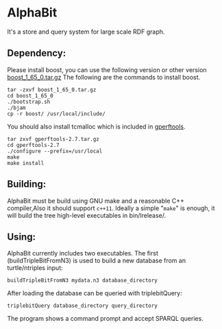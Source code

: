 # AlphaBit
It's a store and query system for large scale RDF graph.

Dependency:
-----------
Please install boost, you can use the following version or other version [boost_1_65_0.tar.gz](https://dl.bintray.com/boostorg/release/1.65.0/source/) The following are the commands to install boost.<br>
```
tar -zxvf boost_1_65_0.tar.gz
cd boost_1_65_0
./bootstrap.sh
./bjam
cp -r boost/ /usr/local/include/
```
You should also install tcmalloc which is included in [gperftools](https://github.com/gperftools/gperftools).<br>
```
tar zxvf gperftools-2.7.tar.gz
cd gperftools-2.7
./configure --prefix=/usr/local
make
make install
```

Building:
---------
AlphaBit must be build using GNU make and a reasonable C++ compiler,Also it should support `c++11`. Ideally a simple  "`make`" is enough, it will build the tree high-level executables in bin/lrelease/.

Using:
------
AlphaBit currently includes two executables. The first (buildTripleBitFromN3)
is used to build a new database from an turtle/ntriples input: <br>
```
buildTripleBitFromN3 mydata.n3 database_directory
```
After loading the database can be queried with triplebitQuery: <br>
```
triplebitQuery database_directory query_directory
```
The program shows a command prompt and accept SPARQL queries.<br>
